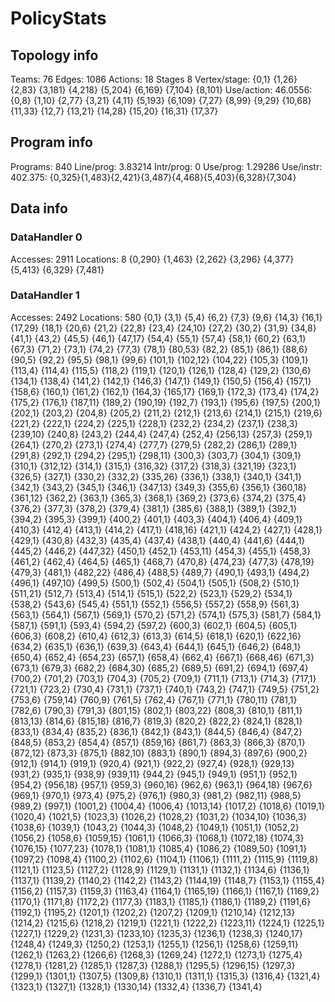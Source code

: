 # PolicyStats
## Topology info
Teams:		76
Edges:		1086
Actions:	18
Stages		8
Vertex/stage:	{0,1} {1,26} {2,83} {3,181} {4,218} {5,204} {6,169} {7,104} {8,101} 
Use/action:	46.0556: {0,8} {1,10} {2,77} {3,21} {4,11} {5,193} {6,109} {7,27} {8,99} {9,29} {10,68} {11,33} {12,7} {13,21} {14,28} {15,20} {16,31} {17,37} 

## Program info
Programs:	840
Line/prog:	3.83214
Intr/prog:	0
Use/prog:	1.29286
Use/instr:	402.375: {0,325}{1,483}{2,421}{3,487}{4,468}{5,403}{6,328}{7,304}

## Data info

### DataHandler 0
Accesses:	2911
Locations:	8
{0,290} {1,463} {2,262} {3,296} {4,377} {5,413} {6,329} {7,481} 

### DataHandler 1
Accesses:	2492
Locations:	580
{0,1} {3,1} {5,4} {6,2} {7,3} {9,6} {14,3} {16,1} {17,29} {18,1} {20,6} {21,2} {22,8} {23,4} {24,10} {27,2} {30,2} {31,9} {34,8} {41,1} {43,2} {45,5} {46,1} {47,17} {54,4} {55,1} {57,4} {58,1} {60,2} {63,1} {67,3} {71,2} {73,1} {74,2} {77,3} {78,1} {80,53} {82,2} {85,1} {86,1} {88,6} {90,5} {92,2} {95,5} {98,1} {99,6} {101,1} {102,12} {104,22} {105,3} {109,1} {113,4} {114,4} {115,5} {118,2} {119,1} {120,1} {126,1} {128,4} {129,2} {130,6} {134,1} {138,4} {141,2} {142,1} {146,3} {147,1} {149,1} {150,5} {156,4} {157,1} {158,6} {160,1} {161,2} {162,1} {164,3} {165,17} {169,1} {172,3} {173,4} {174,2} {175,2} {176,1} {187,11} {189,2} {190,19} {192,7} {193,1} {195,6} {197,5} {200,1} {202,1} {203,2} {204,8} {205,2} {211,2} {212,1} {213,6} {214,1} {215,1} {219,6} {221,2} {222,1} {224,2} {225,1} {228,1} {232,2} {234,2} {237,1} {238,3} {239,10} {240,8} {243,2} {244,4} {247,4} {252,4} {256,13} {257,3} {259,1} {264,1} {270,2} {273,1} {274,4} {277,7} {279,5} {282,2} {286,1} {289,1} {291,8} {292,1} {294,2} {295,1} {298,11} {300,3} {303,7} {304,1} {309,1} {310,1} {312,12} {314,1} {315,1} {316,32} {317,2} {318,3} {321,19} {323,1} {326,5} {327,1} {330,2} {332,2} {335,26} {336,1} {338,1} {340,1} {341,1} {342,1} {343,2} {345,1} {346,1} {347,13} {349,3} {355,6} {356,1} {360,18} {361,12} {362,2} {363,1} {365,3} {368,1} {369,2} {373,6} {374,2} {375,4} {376,2} {377,3} {378,2} {379,4} {381,1} {385,6} {388,1} {389,1} {392,1} {394,2} {395,3} {399,1} {400,2} {401,1} {403,3} {404,1} {406,4} {409,1} {410,3} {412,4} {413,1} {414,2} {417,1} {418,16} {421,1} {424,2} {427,1} {428,1} {429,1} {430,8} {432,3} {435,4} {437,4} {438,1} {440,4} {441,6} {444,1} {445,2} {446,2} {447,32} {450,1} {452,1} {453,11} {454,3} {455,1} {458,3} {461,2} {462,4} {464,5} {465,1} {468,7} {470,8} {474,23} {477,3} {478,19} {479,3} {481,1} {482,22} {486,4} {488,5} {489,7} {490,1} {493,1} {494,2} {496,1} {497,10} {499,5} {500,1} {502,4} {504,1} {505,1} {508,2} {510,1} {511,21} {512,7} {513,4} {514,1} {515,1} {522,2} {523,1} {529,2} {534,1} {538,2} {543,6} {545,4} {551,1} {552,1} {556,5} {557,2} {558,9} {561,3} {563,1} {564,1} {567,1} {569,1} {570,2} {571,2} {574,1} {575,3} {581,7} {584,1} {587,1} {591,1} {593,4} {594,2} {597,2} {600,3} {602,1} {604,5} {605,1} {606,3} {608,2} {610,4} {612,3} {613,3} {614,5} {618,1} {620,1} {622,16} {634,2} {635,1} {636,1} {639,3} {643,4} {644,1} {645,1} {646,2} {648,1} {650,4} {652,4} {654,23} {657,1} {658,4} {662,4} {667,1} {668,46} {671,3} {673,1} {679,3} {682,2} {684,30} {685,2} {689,5} {691,2} {694,1} {697,4} {700,2} {701,2} {703,1} {704,3} {705,2} {709,1} {711,1} {713,1} {714,3} {717,1} {721,1} {723,2} {730,4} {731,1} {737,1} {740,1} {743,2} {747,1} {749,5} {751,2} {753,6} {759,14} {760,9} {761,5} {762,4} {767,1} {771,1} {780,11} {781,1} {782,6} {790,3} {791,3} {801,15} {802,1} {803,22} {808,3} {810,1} {811,1} {813,13} {814,6} {815,18} {816,7} {819,3} {820,2} {822,2} {824,1} {828,1} {833,1} {834,4} {835,2} {836,1} {842,1} {843,1} {844,5} {846,4} {847,2} {848,5} {853,2} {854,4} {857,1} {859,16} {861,7} {863,3} {866,3} {870,1} {872,12} {873,3} {875,1} {882,10} {883,1} {890,1} {894,3} {897,6} {900,2} {912,1} {914,1} {919,1} {920,4} {921,1} {922,2} {927,4} {928,1} {929,13} {931,2} {935,1} {938,9} {939,11} {944,2} {945,1} {949,1} {951,1} {952,1} {954,2} {956,18} {957,1} {959,3} {960,16} {962,6} {963,1} {964,18} {967,6} {969,1} {970,1} {973,4} {975,2} {976,1} {980,3} {981,2} {982,11} {988,5} {989,2} {997,1} {1001,2} {1004,4} {1006,4} {1013,14} {1017,2} {1018,6} {1019,1} {1020,4} {1021,5} {1023,3} {1026,2} {1028,2} {1031,2} {1034,10} {1036,3} {1038,6} {1039,1} {1043,2} {1044,3} {1048,2} {1049,1} {1051,1} {1052,2} {1056,2} {1058,6} {1059,15} {1061,1} {1066,3} {1068,1} {1072,18} {1074,3} {1076,15} {1077,23} {1078,1} {1081,1} {1085,4} {1086,2} {1089,50} {1091,1} {1097,2} {1098,4} {1100,2} {1102,6} {1104,1} {1106,1} {1111,2} {1115,9} {1119,8} {1121,1} {1123,5} {1127,2} {1128,9} {1129,1} {1131,1} {1132,1} {1134,6} {1136,1} {1137,1} {1139,2} {1140,2} {1142,2} {1143,2} {1144,19} {1148,7} {1153,1} {1155,4} {1156,2} {1157,3} {1159,3} {1163,4} {1164,1} {1165,19} {1166,1} {1167,1} {1169,2} {1170,1} {1171,8} {1172,2} {1177,3} {1183,1} {1185,1} {1186,1} {1189,2} {1191,6} {1192,1} {1195,2} {1201,1} {1202,2} {1207,2} {1209,1} {1210,14} {1212,13} {1214,2} {1215,6} {1218,2} {1219,1} {1221,1} {1222,2} {1223,11} {1224,1} {1225,1} {1227,1} {1229,2} {1231,3} {1233,10} {1235,3} {1236,1} {1238,3} {1240,17} {1248,4} {1249,3} {1250,2} {1253,1} {1255,1} {1256,1} {1258,6} {1259,11} {1262,1} {1263,2} {1266,6} {1268,3} {1269,24} {1272,1} {1273,1} {1275,4} {1278,1} {1281,2} {1285,1} {1287,3} {1288,1} {1295,5} {1296,15} {1297,3} {1299,1} {1301,1} {1307,5} {1309,8} {1310,1} {1311,1} {1315,3} {1316,4} {1321,4} {1323,1} {1327,1} {1328,1} {1330,14} {1332,4} {1336,7} {1341,4} 